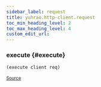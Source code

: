 ```yaml
---
sidebar_label: request
title: yuhrao.http-client.request
toc_min_heading_level: 2
toc_max_heading_level: 4
custom_edit_url:
---
```






### execute {#execute}
``` clojure
(execute client req)
```

<p><sub><a href="https://github.com/yuhrao/big-bang/blob/main//src/yuhrao/http_client/request.clj#L37-L39">Source</a></sub></p>

